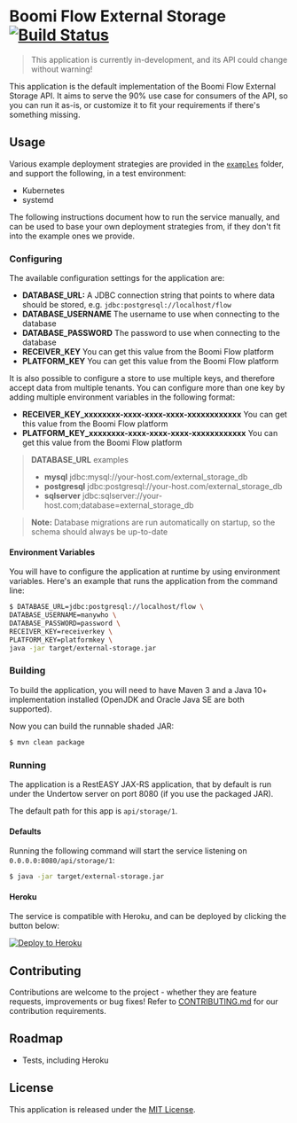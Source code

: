 Boomi Flow External Storage [![Build Status](https://travis-ci.org/manywho/external-storage.svg?branch=master)](https://travis-ci.org/manywho/external-storage)
===========================

> This application is currently in-development, and its API could change without warning!

This application is the default implementation of the Boomi Flow External Storage API. It aims to serve the 90% use case
for consumers of the API, so you can run it as-is, or customize it to fit your requirements if there's something missing.

## Usage

Various example deployment strategies are provided in the [`examples`](examples) folder, and support the following, in
a test environment:

* Kubernetes
* systemd

The following instructions document how to run the service manually, and can be used to base your own deployment strategies
from, if they don't fit into the example ones we provide.

### Configuring

The available configuration settings for the application are:

* **DATABASE_URL:** A JDBC connection string that points to where data should be stored, e.g. `jdbc:postgresql://localhost/flow`
* **DATABASE_USERNAME** The username to use when connecting to the database
* **DATABASE_PASSWORD** The password to use when connecting to the database
* **RECEIVER_KEY** You can get this value from the Boomi Flow platform
* **PLATFORM_KEY** You can get this value from the Boomi Flow platform

It is also possible to configure a store to use multiple keys, and therefore accept data from multiple tenants. You can configure more than one key by adding multiple environment variables in the following format:

* **RECEIVER_KEY_xxxxxxxx-xxxx-xxxx-xxxx-xxxxxxxxxxxx** You can get this value from the Boomi Flow platform
* **PLATFORM_KEY_xxxxxxxx-xxxx-xxxx-xxxx-xxxxxxxxxxxx** You can get this value from the Boomi Flow platform

> **DATABASE_URL** examples
> * **mysql** jdbc:mysql://your-host.com/external_storage_db
> * **postgresql** jdbc:postgresql://your-host.com/external_storage_db
> * **sqlserver** jdbc:sqlserver://your-host.com;database=external_storage_db

> **Note:** Database migrations are run automatically on startup, so the schema should always be up-to-date

#### Environment Variables

You will have to configure the application at runtime by using environment variables. Here's an example that runs the
application from the command line:

```bash
$ DATABASE_URL=jdbc:postgresql://localhost/flow \
DATABASE_USERNAME=manywho \
DATABASE_PASSWORD=password \
RECEIVER_KEY=receiverkey \
PLATFORM_KEY=platformkey \
java -jar target/external-storage.jar
```

### Building

To build the application, you will need to have Maven 3 and a Java 10+ implementation installed (OpenJDK and Oracle Java
SE are both supported).

Now you can build the runnable shaded JAR:

```bash
$ mvn clean package
```

### Running

The application is a RestEASY JAX-RS application, that by default is run under the Undertow server on port 8080 (if you
use the packaged JAR).

The default path for this app is `api/storage/1`.

#### Defaults

Running the following command will start the service listening on `0.0.0.0:8080/api/storage/1`:

```bash
$ java -jar target/external-storage.jar
```

#### Heroku

The service is compatible with Heroku, and can be deployed by clicking the button below:

[![Deploy to Heroku](https://www.herokucdn.com/deploy/button.svg)](https://heroku.com/deploy?template=https://github.com/manywho/external-storage)

## Contributing

Contributions are welcome to the project - whether they are feature requests, improvements or bug fixes! Refer to 
[CONTRIBUTING.md](CONTRIBUTING.md) for our contribution requirements.

## Roadmap

* Tests, including Heroku

## License

This application is released under the [MIT License](https://opensource.org/licenses/MIT).
